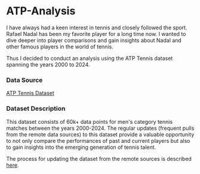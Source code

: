 # ATP-Analysis


I have always had a keen interest in tennis and closely followed the sport. Rafael Nadal has been my favorite player for a long time now. I wanted to dive deeper into player comparisons and gain insights about Nadal and other famous players in the world of tennis.

Thus I decided to conduct an analysis using the ATP Tennis dataset spanning the years 2000 to 2024. 

### Data Source ###

[ATP Tennis Dataset](https://www.kaggle.com/datasets/dissfya/atp-tennis-2000-2023daily-pull)

### Dataset Description ###

This dataset consists of 60k+ data points for men's category tennis matches between the years 2000-2024. The regular updates (frequent pulls from the remote data sources) to this dataset provide a valuable opportunity to not only compare the performances of past and current players but also to gain insights into the emerging generation of tennis talent.

The process for updating the dataset from the remote sources is described [here](https://www.kaggle.com/code/dissfya/atp-tennis-daily-pull).
